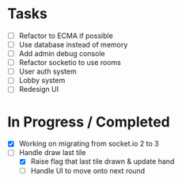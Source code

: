# Tasks
  - [ ] Refactor to ECMA if possible
  - [ ] Use database instead of memory
  - [ ] Add admin debug console
  - [ ] Refactor socketio to use rooms
  - [ ] User auth system
  - [ ] Lobby system
  - [ ] Redesign UI

# In Progress / Completed
  - [x] Working on migrating from socket.io 2 to 3
  - [ ] Handle draw last tile
    - [x] Raise flag that last tile drawn & update hand
    - [ ] Handle UI to move onto next round